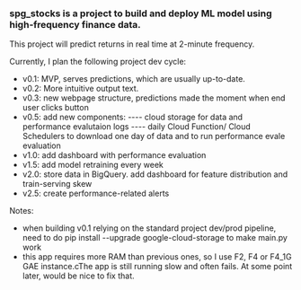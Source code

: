 ### spg_stocks is a project to build and deploy ML model using high-frequency finance data.

This project will predict returns in real time at 2-minute frequency.

Currently, I plan the following project dev cycle:
- v0.1: MVP, serves predictions, which are usually up-to-date.
- v0.2: More intuitive output text.
- v0.3: new webpage structure, predictions made the moment when end user clicks button
- v0.5: add new components: 
---- cloud storage for data and performance evalutaion logs
---- daily Cloud Function/ Cloud Schedulers to download one day of data and to run performance evale evaluation
- v1.0: add dashboard with performance evaluation
- v1.5: add model retraining every week
- v2.0: store data in BigQuery. add dashboard for feature distribution and train-serving skew
- v2.5: create performance-related alerts 

Notes:
- when building v0.1 relying on the standard project dev/prod pipeline, need to do pip install --upgrade google-cloud-storage to make main.py work
- this app requires more RAM than previous ones, so I use F2, F4 or F4_1G GAE instance.cThe app is still running slow and often fails. At some point later, would be nice to fix that.
